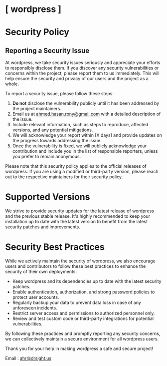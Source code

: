 # [ wordpress ]

# Security Policy

## Reporting a Security Issue

At wordpress, we take security issues seriously and appreciate your efforts to responsibly disclose them. If you discover any security vulnerabilities or concerns within the project, please report them to us immediately. This will help ensure the security and privacy of our users and the project as a whole.

To report a security issue, please follow these steps:

1. **Do not** disclose the vulnerability publicly until it has been addressed by the project maintainers.
2. Email us at [ahmed.hasan.rony@gmail.com](mailto:ahmed.hasan.rony@gmail.com) with a detailed description of the issue.
3. Include relevant information, such as steps to reproduce, affected versions, and any potential mitigations.
4. We will acknowledge your report within [X days] and provide updates on the progress towards addressing the issue.
5. Once the vulnerability is fixed, we will publicly acknowledge your contribution and include you in the list of responsible reporters, unless you prefer to remain anonymous.

Please note that this security policy applies to the official releases of wordpress. If you are using a modified or third-party version, please reach out to the respective maintainers for their security policy.

# Supported Versions

We strive to provide security updates for the latest release of wordpress and the previous stable release. It's highly recommended to keep your installation up to date with the latest version to benefit from the latest security patches and improvements.

# Security Best Practices

While we actively maintain the security of wordpress, we also encourage users and contributors to follow these best practices to enhance the security of their own deployments:

- Keep wordpress and its dependencies up to date with the latest security patches.
- Enable authentication, authorization, and strong password policies to protect user accounts.
- Regularly backup your data to prevent data loss in case of any unforeseen incidents.
- Restrict server access and permissions to authorized personnel only.
- Review and test custom code or third-party integrations for potential vulnerabilities.

By following these practices and promptly reporting any security concerns, we can collectively maintain a secure environment for all wordpress users.

Thank you for your help in making wordpress a safe and secure project!

Email : [ahr@drsight.us](mailto:ahr@drsight.us)


